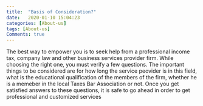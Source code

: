 ```yaml
---
title:  "Basis of Consideration?"
date:   2020-01-10 15:04:23
categories: [About-us]
tags: [About-us]
Comments: true
---
```


The best way to empower you is to seek help from a professional income tax, company law and other business services provider firm. While choosing the right one, you must verify a few questions. The important things to be considered are for how long the service peovider is in this field, what is the educational qualification of the members of the firm, whether he is a memeber in the local Taxes Bar Association or not. Once you get satisfied answers to these questions, it is safe to go ahead in order to get professional and customized services
